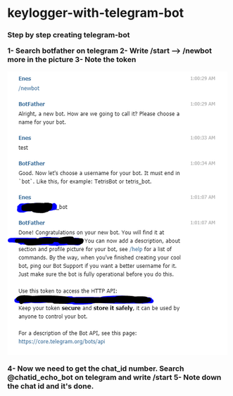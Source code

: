 # keylogger-with-telegram-bot
<h3>Step by step creating telegram-bot

1- Search botfather on telegram
2- Write /start --> /newbot more in the picture
3- Note the token

![BotFather](bot_father.PNG)

4- Now we need to get the chat_id number. Search @chatid_echo_bot on telegram and write /start
5- Note down the chat id and it's done.

 
